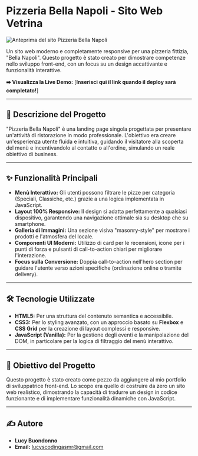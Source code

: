 # Pizzeria Bella Napoli - Sito Web Vetrina

![Anteprima del sito Pizzeria Bella Napoli](https://github.com/lucyscoding-asmr/PizzeriaBellaNapoli/blob/main/bella-napoli-desktop.png)

Un sito web moderno e completamente responsive per una pizzeria fittizia, "Bella Napoli". Questo progetto è stato creato per dimostrare competenze nello sviluppo front-end, con un focus su un design accattivante e funzionalità interattive.

**➡️ Visualizza la Live Demo:** [**Inserisci qui il link quando il deploy sarà completato!**]

---

## 📝 Descrizione del Progetto

"Pizzeria Bella Napoli" è una landing page singola progettata per presentare un'attività di ristorazione in modo professionale. L'obiettivo era creare un'esperienza utente fluida e intuitiva, guidando il visitatore alla scoperta del menù e incentivandolo al contatto o all'ordine, simulando un reale obiettivo di business.

---

## ✨ Funzionalità Principali

-   **Menù Interattivo:** Gli utenti possono filtrare le pizze per categoria (Speciali, Classiche, etc.) grazie a una logica implementata in JavaScript.
-   **Layout 100% Responsive:** Il design si adatta perfettamente a qualsiasi dispositivo, garantendo una navigazione ottimale sia su desktop che su smartphone.
-   **Galleria di Immagini:** Una sezione visiva "masonry-style" per mostrare i prodotti e l'atmosfera del locale.
-   **Componenti UI Moderni:** Utilizzo di card per le recensioni, icone per i punti di forza e pulsanti di call-to-action chiari per migliorare l'interazione.
-   **Focus sulla Conversione:** Doppia call-to-action nell'hero section per guidare l'utente verso azioni specifiche (ordinazione online o tramite delivery).

---

## 🛠️ Tecnologie Utilizzate

-   **HTML5:** Per una struttura del contenuto semantica e accessibile.
-   **CSS3:** Per lo styling avanzato, con un approccio basato su **Flexbox** e **CSS Grid** per la creazione di layout complessi e responsive.
-   **JavaScript (Vanilla):** Per la gestione degli eventi e la manipolazione del DOM, in particolare per la logica di filtraggio del menù interattivo.

---

## 🚀 Obiettivo del Progetto

Questo progetto è stato creato come pezzo da aggiungere al mio portfolio di sviluppatrice front-end. Lo scopo era quello di costruire da zero un sito web realistico, dimostrando la capacità di tradurre un design in codice funzionante e di implementare funzionalità dinamiche con JavaScript.

---

## ✍️ Autore

-   **Lucy Buondonno**
-   **Email:** lucyscodingasmr@gmail.com
